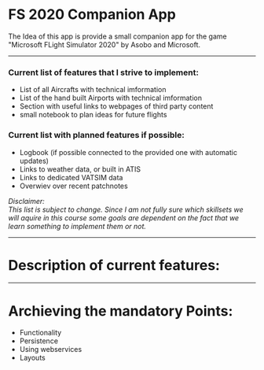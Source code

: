 # FS 2020 Companion App

The Idea of this app is provide a small companion app for the game "Microsoft FLight Simulator 2020" by Asobo and Microsoft.

---

### Current list of features that I strive to implement:
<ul>
  <li>List of all Aircrafts with technical imformation</li>
  <li>List of the hand built Airports with technical imformation</li>
  <li>Section with useful links to webpages of third party content</li>
  <li>small notebook to plan ideas for future flights</li>
</ul>

### Current list with planned features if possible:
<ul>
  <li>Logbook (if possible connected to the provided one with automatic updates)</li>
  <li>Links to weather data, or built in ATIS</li>
  <li>Links to dedicated VATSIM data</li>
  <li>Overwiev over recent patchnotes</li>
</ul>

*Disclaimer: <br>
This list is subject to change.
Since I am not fully sure which skillsets we will aquire in this course some goals are dependent on the fact that we learn something to implement them or not.*

---

# Description of current features:

---

# Archieving the mandatory Points:
<ul>
  <li>Functionality</li>
  <li>Persistence</li>
  <li>Using webservices</li>
  <li>Layouts</li>
</ul>
